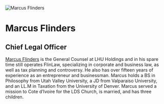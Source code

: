 ![Marcus Flinders](assets/marcus-flinders.jpg)
# Marcus Flinders
## Chief Legal Officer
[Marcus Flinders](http://www.linkedin.com/in/marcusflinders) is the General Counsel at LHU Holdings and in his spare time still operates FlinLaw, specializing in corporate and business law, as well as tax planning and controversy. He also has over fifteen years of experience as an entrepreneur and businessman. Marcus holds a BS in Philosophy from Utah Valley University, a JD from Valparaiso University, and an LL.M in Taxation from the University of Denver. Marcus served a mission to Cote d’Ivoire for the LDS Church, is married, and has three children.
